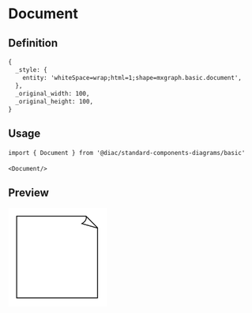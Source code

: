 # Document

## Definition

```
{
  _style: { 
    entity: 'whiteSpace=wrap;html=1;shape=mxgraph.basic.document',
  },
  _original_width: 100,
  _original_height: 100,
}
```

## Usage

```
import { Document } from '@diac/standard-components-diagrams/basic'

<Document/>
```

## Preview

<img src="./document.png" width="200"/>
